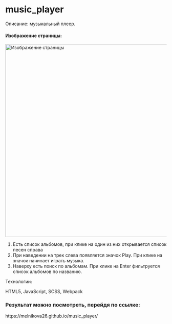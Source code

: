 # music_player
Описание: музыкальный плеер.

<h4>Изображение страницы:</h4>
<img width="600" src="https://user-images.githubusercontent.com/106463796/232127821-96f2fad6-6d4a-40da-a682-c222dbe72e68.png" alt="Изображение страницы">
<ol>
<li>Есть список альбомов, при клике на один из них открывается список песен справа</li>
<li>При наведении на трек слева появляется значок Play. При клике на значок начинает играть музыка.</li>
<li>Наверху есть поиск по альбомам. При клике на Enter фильтруется список альбомов по названию.</li>
</ol>

<div> Технологии:
  <p>HTML5, JavaScript, SCSS, Webpack</p>
</div>

<h3>Результат можно посмотреть, перейдя по ссылке:</h3>
https://melnikova26.github.io/music_player/
